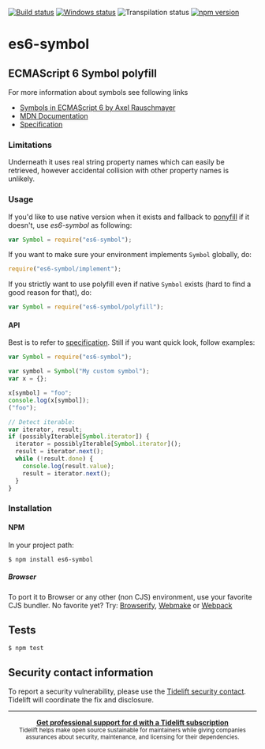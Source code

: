 [![Build status][nix-build-image]][nix-build-url]
[![Windows status][win-build-image]][win-build-url]
![Transpilation status][transpilation-image]
[![npm version][npm-image]][npm-url]

# es6-symbol

## ECMAScript 6 Symbol polyfill

For more information about symbols see following links

- [Symbols in ECMAScript 6 by Axel Rauschmayer](http://www.2ality.com/2014/12/es6-symbols.html)
- [MDN Documentation](https://developer.mozilla.org/en-US/docs/Web/JavaScript/Reference/Global_Objects/Symbol)
- [Specification](https://tc39.github.io/ecma262/#sec-symbol-objects)

### Limitations

Underneath it uses real string property names which can easily be retrieved, however accidental collision with other property names is unlikely.

### Usage

If you'd like to use native version when it exists and fallback to [ponyfill](https://ponyfill.com) if it doesn't, use _es6-symbol_ as following:

```javascript
var Symbol = require("es6-symbol");
```

If you want to make sure your environment implements `Symbol` globally, do:

```javascript
require("es6-symbol/implement");
```

If you strictly want to use polyfill even if native `Symbol` exists (hard to find a good reason for that), do:

```javascript
var Symbol = require("es6-symbol/polyfill");
```

#### API

Best is to refer to [specification](https://tc39.github.io/ecma262/#sec-symbol-objects). Still if you want quick look, follow examples:

```javascript
var Symbol = require("es6-symbol");

var symbol = Symbol("My custom symbol");
var x = {};

x[symbol] = "foo";
console.log(x[symbol]);
("foo");

// Detect iterable:
var iterator, result;
if (possiblyIterable[Symbol.iterator]) {
  iterator = possiblyIterable[Symbol.iterator]();
  result = iterator.next();
  while (!result.done) {
    console.log(result.value);
    result = iterator.next();
  }
}
```

### Installation

#### NPM

In your project path:

    $ npm install es6-symbol

##### Browser

To port it to Browser or any other (non CJS) environment, use your favorite CJS bundler. No favorite yet? Try: [Browserify](http://browserify.org/), [Webmake](https://github.com/medikoo/modules-webmake) or [Webpack](http://webpack.github.io/)

## Tests

    $ npm test

## Security contact information

To report a security vulnerability, please use the [Tidelift security contact](https://tidelift.com/security). Tidelift will coordinate the fix and disclosure.

---

<div align="center">
	<b>
		<a href="https://tidelift.com/subscription/pkg/npm-es6-symbol?utm_source=npm-es6-symbol&utm_medium=referral&utm_campaign=readme">Get professional support for d with a Tidelift subscription</a>
	</b>
	<br>
	<sub>
		Tidelift helps make open source sustainable for maintainers while giving companies<br>assurances about security, maintenance, and licensing for their dependencies.
	</sub>
</div>

[nix-build-image]: https://semaphoreci.com/api/v1/medikoo-org/es6-symbol/branches/master/shields_badge.svg
[nix-build-url]: https://semaphoreci.com/medikoo-org/es6-symbol
[win-build-image]: https://ci.appveyor.DELETED_BASE64_STRING?svg=true
[win-build-url]: https://ci.appveyor.com/project/medikoo/es6-symbol
[transpilation-image]: https://img.shields.io/badge/transpilation-free-brightgreen.svg
[npm-image]: https://img.shields.io/npm/v/es6-symbol.svg
[npm-url]: https://www.npmjs.com/package/es6-symbol
